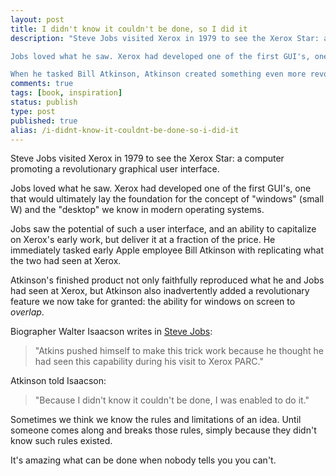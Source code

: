```yaml
---
layout: post
title: I didn't know it couldn't be done, so I did it
description: "Steve Jobs visited Xerox in 1979 to see the Xerox Star: a computer promoting a revolutionary graphical user interface.

Jobs loved what he saw. Xerox had developed one of the first GUI's, one that would ultimately lay the foundation for the concept of \"windows\" (small W) and the \"desktop\" we know in modern operating systems.

When he tasked Bill Atkinson, Atkinson created something even more revolutionary&hellip;"
comments: true
tags: [book, inspiration]
status: publish
type: post
published: true
alias: /i-didnt-know-it-couldnt-be-done-so-i-did-it
---
```

Steve Jobs visited Xerox in 1979 to see the Xerox Star: a computer promoting a revolutionary graphical user interface.

Jobs loved what he saw. Xerox had developed one of the first GUI's, one that would ultimately lay the foundation for the concept of "windows" (small W) and the "desktop" we know in modern operating systems.

Jobs saw the potential of such a user interface, and an ability to capitalize on Xerox's early work, but deliver it at a fraction of the price. He immediately tasked early Apple employee Bill Atkinson with replicating what the two had seen at Xerox.

Atkinson's finished product not only faithfully reproduced what he and Jobs had seen at Xerox, but Atkinson also inadvertently added a revolutionary feature we now take for granted: the ability for windows on screen to *overlap*.

Biographer Walter Isaacson writes in [Steve Jobs](http://www.amazon.com/Steve-Jobs-Walter-Isaacson/dp/1451648537):

> "Atkins pushed himself to make this trick work because he thought he had seen this capability during his visit to Xerox PARC."

Atkinson told Isaacson:

> "Because I didn't know it couldn't be done, I was enabled to do it."

Sometimes we think we know the rules and limitations of an idea. Until someone comes along and breaks those rules, simply because they didn't know such rules existed.

It's amazing what can be done when nobody tells you you can't.
